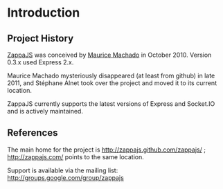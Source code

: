 Introduction
============

Project History
---------------

[ZappaJS](http://zappajs.github.com/zappajs/) was conceived by [Maurice Machado](https://github.com/mauricemach) in October 2010. Version 0.3.x used Express 2.x.

Maurice Machado mysteriously disappeared (at least from github) in late 2011, and Stéphane Alnet took over the project and moved it to its current location.

ZappaJS currently supports the latest versions of Express and Socket.IO and is actively maintained.

References
----------

The main home for the project is http://zappajs.github.com/zappajs/ ; http://zappajs.com/ points to the same location.

Support is available via the mailing list: http://groups.google.com/group/zappajs
